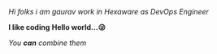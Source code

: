 *Hi folks i am gaurav*
_work in Hexaware as DevOps Engineer_

**I like coding**
__Hello world...😜__

_You **can** combine them_ 
